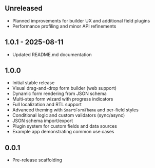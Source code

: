 ## Unreleased

- Planned improvements for builder UX and additional field plugins
- Performance profiling and minor API refinements
## 1.0.1 - 2025-08-11
- Updated README.md documentation

## 1.0.0

- Initial stable release
- Visual drag-and-drop form builder (web support)
- Dynamic form rendering from JSON schema
- Multi-step form wizard with progress indicators
- Full localization and RTL support
- Advanced theming with `SmartFormTheme` and per-field styles
- Conditional logic and custom validators (sync/async)
- JSON schema import/export
- Plugin system for custom fields and data sources
- Example app demonstrating common use cases

## 0.0.1

- Pre-release scaffolding
